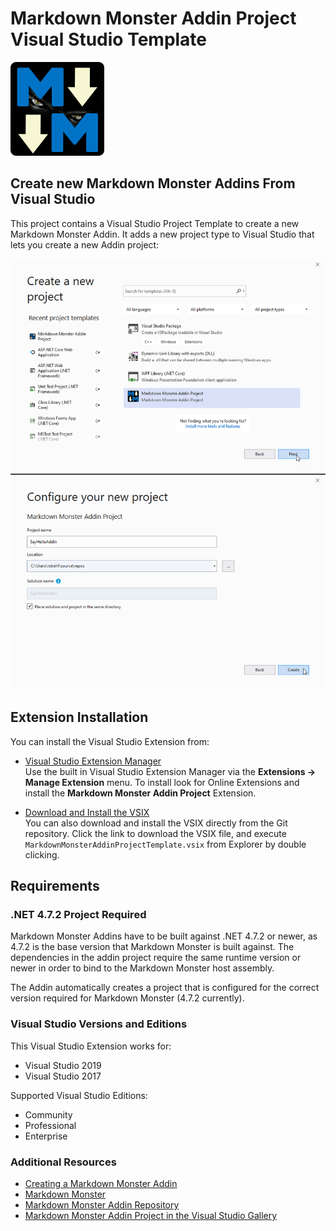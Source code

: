 # Markdown Monster Addin Project Visual Studio Template

<img src="MarkdownMonster_Icon_256.png" width="150"/>

## Create new Markdown Monster Addins From Visual Studio
This project contains a Visual Studio Project Template to create a new Markdown Monster Addin. It adds a new project type to Visual Studio that lets you create a new Addin project:

![](NewVSProjectScreenShot.png)


## Extension Installation
You can install the Visual Studio Extension from:

*  [Visual Studio Extension Manager](https://marketplace.visualstudio.com/vsgallery/231f13cc-2348-432c-a69f-82e7b725587e)  
Use the built in Visual Studio Extension Manager via the **Extensions -> Manage Extension** menu. To install look for Online Extensions and install the **Markdown Monster Addin Project** Extension.

* [Download and Install the VSIX](https://github.com/RickStrahl/MarkdownMonsterAddinProjectTemplate/raw/master/MarkdownMonsterAddinProjectVsix/bin/Release/MarkdownMonsterAddinProjectTemplate.vsix)    
You can also download and install the VSIX directly from the Git repository. Click the link to download the VSIX file, and execute `MarkdownMonsterAddinProjectTemplate.vsix` from Explorer by double clicking.


## Requirements

### .NET 4.7.2 Project Required
Markdown Monster Addins have to be built against .NET 4.7.2 or newer, as 4.7.2 is the base version that Markdown Monster is built against. The dependencies in the addin project require the same runtime version or newer in order to bind to the Markdown Monster host assembly.

The Addin automatically creates a project that is configured for the correct version required for Markdown Monster (4.7.2 currently).

### Visual Studio Versions and Editions
This Visual Studio Extension works for:

* Visual Studio 2019 
* Visual Studio 2017 

Supported Visual Studio Editions:

* Community
* Professional
* Enterprise

### Additional Resources
* [Creating a Markdown Monster Addin](http://markdownmonster.west-wind.com/docs/_4ne0s0qoi.htm)
* [Markdown Monster](https://github.com/rickstrahl/MarkdownMonster)
* [Markdown Monster Addin Repository](https://github.com/RickStrahl/MarkdownMonsterAddinsRegistry)
* [Markdown Monster Addin Project in the Visual Studio Gallery](https://marketplace.visualstudio.com/vsgallery/231f13cc-2348-432c-a69f-82e7b725587e)

